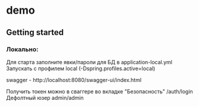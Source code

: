# demo

## Getting started
### Локально:
Для старта заполните явки/пароли для БД в application-local.yml
Запускать с профилем local (-Dspring.profiles.active=local)

swagger - http://localhost:8080/swagger-ui/index.html

Получить токен можно в сваггере во вкладке "Безопасность" /auth/login
Дефолтный юзер admin/admin

